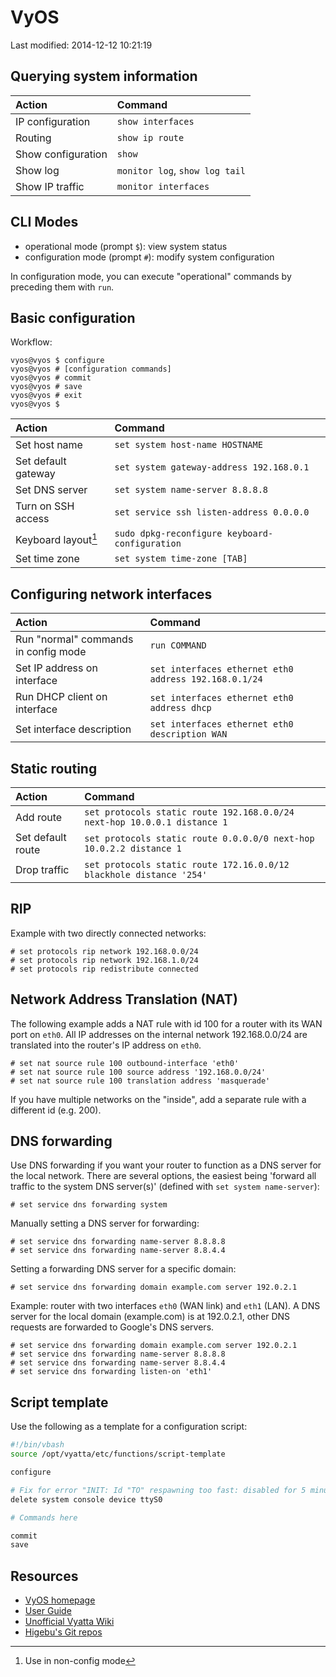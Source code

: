# VyOS

Last modified: 2014-12-12 10:21:19

## Querying system information

| Action             | Command                        |
| :---               | :---                           |
| IP configuration   | `show interfaces`              |
| Routing            | `show ip route`                |
| Show configuration | `show`                         |
| Show log           | `monitor log`, `show log tail` |
| Show IP traffic    | `monitor interfaces`           |

## CLI Modes

* operational mode (prompt `$`): view system status
* configuration mode (prompt `#`): modify system configuration

In configuration mode, you can execute "operational" commands by preceding them with `run`.

## Basic configuration

Workflow:

```
vyos@vyos $ configure
vyos@vyos # [configuration commands]
vyos@vyos # commit
vyos@vyos # save
vyos@vyos # exit
vyos@vyos $
```

| Action              | Command                                          |
| :---                | :---                                             |
| Set host name       | `set system host-name HOSTNAME`                  |
| Set default gateway | `set system gateway-address 192.168.0.1`         |
| Set DNS server      | `set system name-server 8.8.8.8`                 |
| Turn on SSH access  | `set service ssh listen-address 0.0.0.0`         |
| Keyboard layout[^1] | `sudo dpkg-reconfigure keyboard-configuration`   |
| Set time zone       | `set system time-zone [TAB]`                     |

[^1]: Use in non-config mode

## Configuring network interfaces

| Action                               | Command                                               |
| :---                                 | :---                                                  |
| Run "normal" commands in config mode | `run COMMAND`                                         |
| Set IP address on interface          | `set interfaces ethernet eth0 address 192.168.0.1/24` |
| Run DHCP client on interface         | `set interfaces ethernet eth0 address dhcp`           |
| Set interface description            | `set interfaces ethernet eth0 description WAN`        |

## Static routing

| Action            | Command                                                                  |
| :---              | :---                                                                     |
| Add route         | `set protocols static route 192.168.0.0/24 next-hop 10.0.0.1 distance 1` |
| Set default route | `set protocols static route 0.0.0.0/0 next-hop 10.0.2.2 distance 1`      |
| Drop traffic      | `set protocols static route 172.16.0.0/12 blackhole distance '254'`      |

## RIP

Example with two directly connected networks:

```
# set protocols rip network 192.168.0.0/24
# set protocols rip network 192.168.1.0/24
# set protocols rip redistribute connected
```

## Network Address Translation (NAT)

The following example adds a NAT rule with id 100 for a router with its WAN port on `eth0`. All IP addresses on the internal network 192.168.0.0/24 are translated into the router's IP address on `eth0`.

```
# set nat source rule 100 outbound-interface 'eth0'
# set nat source rule 100 source address '192.168.0.0/24'
# set nat source rule 100 translation address 'masquerade'
```

If you have multiple networks on the "inside", add a separate rule with a different id (e.g. 200).

## DNS forwarding

Use DNS forwarding if you want your router to function as a DNS server for the local network. There are several options, the easiest being 'forward all traffic to the system DNS server(s)' (defined with `set system name-server`):

```
# set service dns forwarding system
```

Manually setting a DNS server for forwarding:

```
# set service dns forwarding name-server 8.8.8.8
# set service dns forwarding name-server 8.8.4.4
```

Setting a forwarding DNS server for a specific domain:

```
# set service dns forwarding domain example.com server 192.0.2.1
```

Example: router with two interfaces `eth0` (WAN link) and `eth1` (LAN). A DNS server for the local domain (example.com) is at 192.0.2.1, other DNS requests are forwarded to Google's DNS servers.

```
# set service dns forwarding domain example.com server 192.0.2.1
# set service dns forwarding name-server 8.8.8.8
# set service dns forwarding name-server 8.8.4.4
# set service dns forwarding listen-on 'eth1'
```

## Script template

Use the following as a template for a configuration script:

```Bash
#!/bin/vbash
source /opt/vyatta/etc/functions/script-template

configure

# Fix for error "INIT: Id "TO" respawning too fast: disabled for 5 minutes"
delete system console device ttyS0

# Commands here

commit
save
```

## Resources

* [VyOS homepage](http://vyos.net/)
* [User Guide](http://vyos.net/wiki/User_Guide)
* [Unofficial Vyatta Wiki](http://wiki.het.net/)
* [Higebu's Git repos](https://github.com/higebu?tab=repositories)

